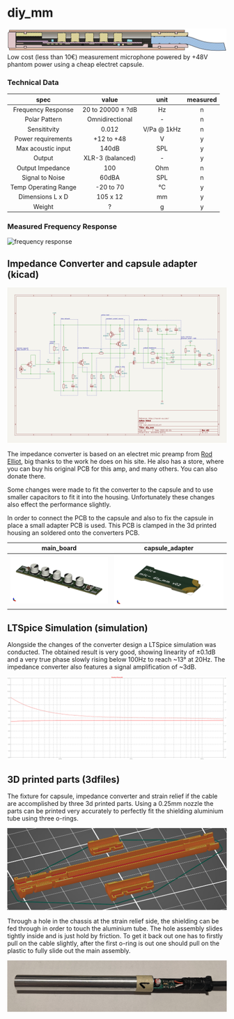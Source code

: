 # diy_mm

![](./img/diy_mm.jpg)
Low cost (less than 10€) measurement microphone powered by +48V phantom power using a cheap electret capsule.
### Technical Data
| spec                  | value                 | unit          | measured  |
|:---------------------:|:---------------------:|:-------------:|:---------:|
| Frequency Response    | 20 to 20000 &pm; ?dB  | Hz            | n         |
| Polar Pattern         | Omnidirectional       | -             | n         |
| Sensititvity          | 0.012                 | V/Pa @ 1kHz   | n         |
| Power requirements    | +12 to +48            | V             | y         |
| Max acoustic input    | 140dB                 | SPL           | y         |
| Output                | XLR-3 (balanced)      | -             | y         |
| Output Impedance      | 100                   | Ohm           | n         |
| Signal to Noise       | 60dBA                 | SPL           | n         |
| Temp Operating Range  | -20 to 70             | °C            | y         |
| Dimensions L x D      | 105 x 12              | mm            | y         |
| Weight                | ?                     | g             | y         |

### Measured Frequency Response

![frequency response](./img/fr_measured.jpg)



## Impedance Converter and capsule adapter (kicad)

![](./img/main_board_sch.jpg)

The impedance converter is based on an electret mic preamp from [Rod Elliot](https://sound-au.com), big thanks to the work he does on his site. He also has a store, where you can buy his original PCB for this amp, and many others. You can also donate there.  

Some changes were made to fit the converter to the capsule and to use smaller capacitors to fit it into the housing. Unfortunately these changes also effect the performance slightly.

In order to connect the PCB to the capsule and also to fix the capsule in place a small adapter PCB is used. This PCB is clamped in the 3d printed housing an soldered onto the converters PCB.

| main_board | capsule_adapter |
|:-----------------------------:|:----------------------------------:|
| ![](./img/main_board_pcb.jpg) | ![](./img/capsule_adapter_pcb.jpg) |

## LTSpice Simulation (simulation)

Alongside the changes of the converter design a LTSpice simulation was conducted. The obtained result is very good, showing linearity of &pm;0.1dB and a very true phase slowly rising below 100Hz to reach \~13&deg; at 20Hz. The impedance converter also features a signal amplification of \~3dB.

![](./img/freqresp.jpg)

## 3D printed parts (3dfiles)

The fixture for capsule, impedance converter and strain relief if the cable are accomplished by three 3d printed parts. Using a 0.25mm nozzle the parts can be printed very accurately to perfectly fit the shielding aluminium tube using three o-rings.

![](./img/3d_files.jpg)

Through a hole in the chassis at the strain relief side, the shielding can be fed through in order to touch the aluminium tube. The hole assembly slides tightly inside and is just hold by friction. To get it back out one has to firstly pull on the cable slightly, after the first o-ring is out one should pull on the plastic to fully slide out the main assembly.

![](./img/shield.jpg)
